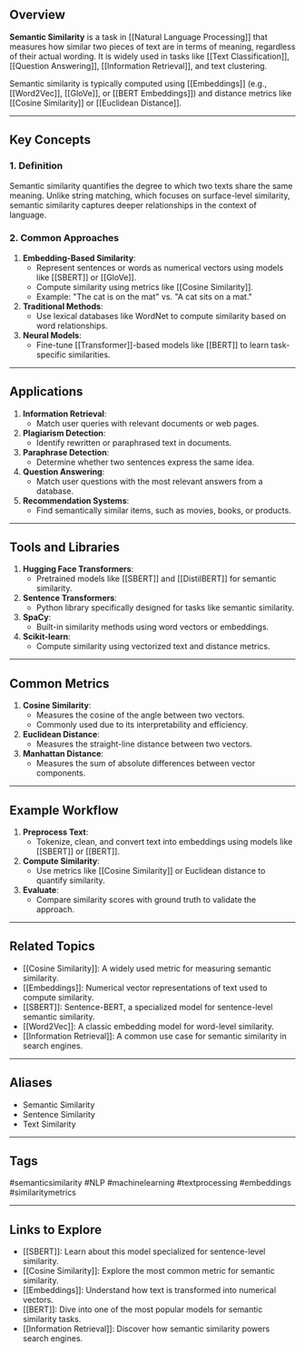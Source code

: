 ## Overview
**Semantic Similarity** is a task in [[Natural Language Processing]] that measures how similar two pieces of text are in terms of meaning, regardless of their actual wording. It is widely used in tasks like [[Text Classification]], [[Question Answering]], [[Information Retrieval]], and text clustering.

Semantic similarity is typically computed using [[Embeddings]] (e.g., [[Word2Vec]], [[GloVe]], or [[BERT Embeddings]]) and distance metrics like [[Cosine Similarity]] or [[Euclidean Distance]].

---

## Key Concepts

### **1. Definition**
Semantic similarity quantifies the degree to which two texts share the same meaning. Unlike string matching, which focuses on surface-level similarity, semantic similarity captures deeper relationships in the context of language.

### **2. Common Approaches**
1. **Embedding-Based Similarity**:
   - Represent sentences or words as numerical vectors using models like [[SBERT]] or [[GloVe]].
   - Compute similarity using metrics like [[Cosine Similarity]].
   - Example: "The cat is on the mat" vs. "A cat sits on a mat."
2. **Traditional Methods**:
   - Use lexical databases like WordNet to compute similarity based on word relationships.
3. **Neural Models**:
   - Fine-tune [[Transformer]]-based models like [[BERT]] to learn task-specific similarities.

---

## Applications

1. **Information Retrieval**:
   - Match user queries with relevant documents or web pages.
2. **Plagiarism Detection**:
   - Identify rewritten or paraphrased text in documents.
3. **Paraphrase Detection**:
   - Determine whether two sentences express the same idea.
4. **Question Answering**:
   - Match user questions with the most relevant answers from a database.
5. **Recommendation Systems**:
   - Find semantically similar items, such as movies, books, or products.

---

## Tools and Libraries

1. **Hugging Face Transformers**:
   - Pretrained models like [[SBERT]] and [[DistilBERT]] for semantic similarity.
2. **Sentence Transformers**:
   - Python library specifically designed for tasks like semantic similarity.
3. **SpaCy**:
   - Built-in similarity methods using word vectors or embeddings.
4. **Scikit-learn**:
   - Compute similarity using vectorized text and distance metrics.

---

## Common Metrics

1. **Cosine Similarity**:
   - Measures the cosine of the angle between two vectors.
   - Commonly used due to its interpretability and efficiency.
2. **Euclidean Distance**:
   - Measures the straight-line distance between two vectors.
3. **Manhattan Distance**:
   - Measures the sum of absolute differences between vector components.

---

## Example Workflow

1. **Preprocess Text**:
   - Tokenize, clean, and convert text into embeddings using models like [[SBERT]] or [[BERT]].
2. **Compute Similarity**:
   - Use metrics like [[Cosine Similarity]] or Euclidean distance to quantify similarity.
3. **Evaluate**:
   - Compare similarity scores with ground truth to validate the approach.

---

## Related Topics

- [[Cosine Similarity]]: A widely used metric for measuring semantic similarity.
- [[Embeddings]]: Numerical vector representations of text used to compute similarity.
- [[SBERT]]: Sentence-BERT, a specialized model for sentence-level semantic similarity.
- [[Word2Vec]]: A classic embedding model for word-level similarity.
- [[Information Retrieval]]: A common use case for semantic similarity in search engines.

---

## Aliases
- Semantic Similarity
- Sentence Similarity
- Text Similarity

---

## Tags
#semanticsimilarity #NLP #machinelearning #textprocessing #embeddings #similaritymetrics

---

## Links to Explore
- [[SBERT]]: Learn about this model specialized for sentence-level similarity.
- [[Cosine Similarity]]: Explore the most common metric for semantic similarity.
- [[Embeddings]]: Understand how text is transformed into numerical vectors.
- [[BERT]]: Dive into one of the most popular models for semantic similarity tasks.
- [[Information Retrieval]]: Discover how semantic similarity powers search engines.